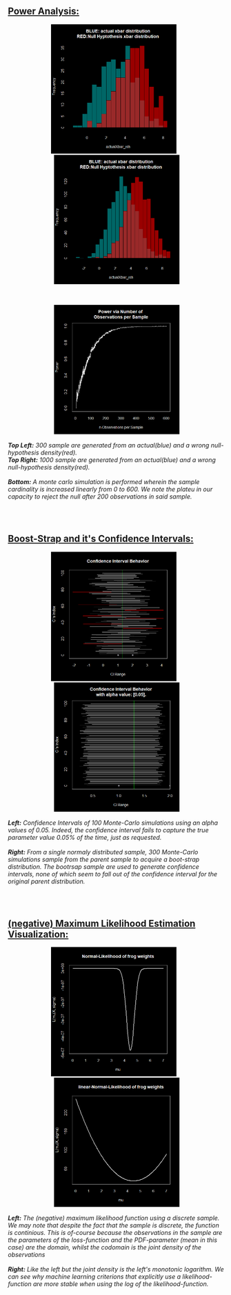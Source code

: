 ## [Power Analysis:](https://github.com/SB-27182/R_Statistical_Intuitions/blob/master/PowerAnalysis/Power_function_ofSamples.R)
<p align="center">
  <kbd>
  <img src="https://github.com/SB-27182/R_Statistical_Intuitions/blob/master/PowerAnalysis/imgs/rejectionPower_300Samples.png" width=291 height=300/>
  </kbd>
  &nbsp
    <kbd>
  <img src="https://github.com/SB-27182/R_Statistical_Intuitions/blob/master/PowerAnalysis/imgs/rejectionPower_1000Samples.png" width=291 height=300/>
  </kbd>
  </p>
  &nbsp
  <p align="center">
  <kbd>
  <img src="https://github.com/SB-27182/R_Statistical_Intuitions/blob/master/PowerAnalysis/imgs/PowerAnalysis_1.png" width=291 height=300/>
  </kbd>
  </p>
  
***Top Left:*** *300 sample are generated from an actual(blue) and a wrong null-hypothesis density(red).* <br> ***Top Right:*** *1000 sample are generated from an actual(blue) and a wrong null-hypothesis density(red).* <br><br> ***Bottom:*** *A monte carlo simulation is performed wherein the sample cardinality is increased linearly from 0 to 600. We note the plateu in our capacity to reject the null after 200 observations in said sample.*


<br>
<br>


## [Boost-Strap and it's Confidence Intervals:](https://github.com/SB-27182/R_Statistical_Intuitions/blob/master/CIs_Normal_vs_bootStrap/bootCIs.R)
<p align="center">
  <kbd>
  <img src="https://github.com/SB-27182/R_Statistical_Intuitions/blob/master/CIs_Normal_vs_bootStrap/imgs/NormalConfidenceIntervals_alphaOf005.png" width=291 height=300/>
  </kbd>
  &nbsp
    <kbd>
  <img src="https://github.com/SB-27182/R_Statistical_Intuitions/blob/master/CIs_Normal_vs_bootStrap/imgs/BoostStrapCIs_alpha005.png" width=291 height=300/>
  </kbd>
  </p>
  
***Left:*** *Confidence Intervals of 100 Monte-Carlo simulations using an alpha values of 0.05. Indeed, the confidence interval fails to capture the true parameter value 0.05% of the time, just as requested.* <br><br> ***Right:*** *From a single normaly distributed sample, 300 Monte-Carlo simulations sample from the parent sample to acquire a boot-strap distribution. The bootrsap sample are used to generate confidence intervals, none of which seem to fall out of the confidence interval for the original parent distribution.*

<br>
<br>

## [(negative) Maximum Likelihood Estimation Visualization:](https://github.com/SB-27182/R_Statistical_Intuitions/blob/master/MLE_visualization_logVsExp/normalLikelihood_expLikelihood.R)
<p align="center">
  <kbd>
  <img src="https://github.com/SB-27182/R_Statistical_Intuitions/blob/master/MLE_visualization_logVsExp/imgs/normLikelihoodExp.png" width=291 height=300/>
  </kbd>
  &nbsp
    <kbd>
  <img src="https://github.com/SB-27182/R_Statistical_Intuitions/blob/master/MLE_visualization_logVsExp/imgs/log_linear_weights.png" width=291 height=300/>
  </kbd>
  </p>
  
***Left:*** *The (negative) maximum likelihood function using a discrete sample. We may note that despite the fact that the sample is discrete, the function is continious. This is of-course because the observations in the sample are the parameters of the loss-function and the PDF-parameter (mean in this case) are the domain, whilst the codomain is the joint density of the observations* <br><br> ***Right:*** *Like the left but the joint density is the left's monotonic logarithm. We can see why machine learning criterions that explicitly use a likelihood-function are more stable when using the log of the likelihood-function.*

